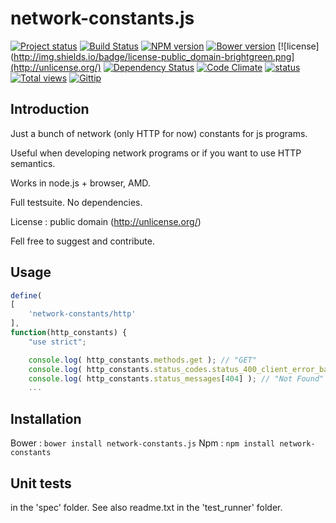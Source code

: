 network-constants.js
====================

[![Project status](http://img.shields.io/badge/project_status-stable_and_active-brightgreen.png)](http://offirmo.net/classifying-open-source-projects-status/)
[![Build Status](https://travis-ci.org/Offirmo/network-constants.js.png?branch=master)](https://travis-ci.org/Offirmo/network-constants.js)
[![NPM version](https://badge.fury.io/js/network-constants.png)](http://badge.fury.io/js/network-constants)
[![Bower version](https://badge.fury.io/bo/network-constants.js.png)](http://badge.fury.io/bo/network-constants.js)
[![license](http://img.shields.io/badge/license-public_domain-brightgreen.png](http://unlicense.org/)
[![Dependency Status](https://gemnasium.com/Offirmo/network-constants.js.png)](https://gemnasium.com/Offirmo/network-constants.js)
[![Code Climate](https://codeclimate.com/github/Offirmo/network-constants.js.png)](https://codeclimate.com/github/Offirmo/network-constants.js)
[![status](https://sourcegraph.com/api/repos/github.com/Offirmo/network-constants.js/badges/status.png)](https://sourcegraph.com/github.com/Offirmo/network-constants.js)
[![Total views](https://sourcegraph.com/api/repos/github.com/Offirmo/network-constants.js/counters/views.png)](https://sourcegraph.com/github.com/Offirmo/network-constants.js)
[![Gittip](http://img.shields.io/gittip/Offirmo.png)](https://www.gittip.com/Offirmo/)

Introduction
------------

Just a bunch of network (only HTTP for now) constants for js programs.

Useful when developing network programs or if you want to use HTTP semantics.

Works in node.js + browser, AMD.

Full testsuite. No dependencies.

License : public domain (http://unlicense.org/)

Fell free to suggest and contribute.


Usage
-----

```javascript
define(
[
	'network-constants/http'
],
function(http_constants) {
	"use strict";

	console.log( http_constants.methods.get ); // "GET"
	console.log( http_constants.status_codes.status_400_client_error_bad_request ); // 400
	console.log( http_constants.status_messages[404] ); // "Not Found"
	...
```

Installation
------------

Bower : `bower install network-constants.js`
Npm : `npm install network-constants`

Unit tests
----------

in the 'spec' folder. See also readme.txt in the 'test_runner' folder.
